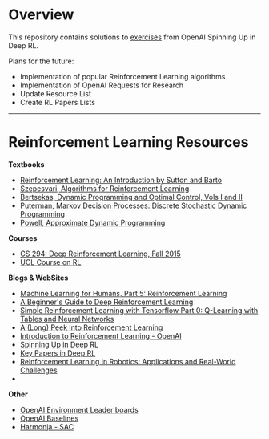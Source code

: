 # Overview

This repository contains solutions to [exercises](https://spinningup.openai.com/en/latest/spinningup/exercises.html) from OpenAI Spinning Up in Deep RL.

Plans for the future:

+ Implementation of popular Reinforcement Learning algorithms
+ Implementation of OpenAI Requests for Research 
+ Update Resource List
+ Create RL Papers Lists

---
# Reinforcement Learning Resources

**Textbooks** 

 - [Reinforcement Learning: An Introduction by Sutton and Barto](http://www.incompleteideas.net/book/the-book-2nd.html)
 - [Szepesvari, Algorithms for Reinforcement Learning](http://www.ualberta.ca/~szepesva/RLBook.html)
 - [Bertsekas, Dynamic Programming and Optimal Control, Vols I and II](http://www.athenasc.com/dpbook.html)
 - [Puterman, Markov Decision Processes: Discrete Stochastic Dynamic Programming](http://www.wiley.com/WileyCDA/WileyTitle/productCd-0471727822.html)
 - [Powell, Approximate Dynamic Programming](http://adp.princeton.edu/)
 
 **Courses**
 
 -  [CS 294: Deep Reinforcement Learning, Fall 2015](http://rll.berkeley.edu/deeprlcourse-fa15/)
 - [UCL Course on RL](http://www0.cs.ucl.ac.uk/staff/d.silver/web/Teaching.html)

**Blogs & WebSites**

 - [Machine Learning for Humans, Part 5: Reinforcement Learning](https://medium.com/machine-learning-for-humans/reinforcement-learning-6eacf258b265)
 - [A Beginner's Guide to Deep Reinforcement Learning](https://skymind.ai/wiki/deep-reinforcement-learning)
 - [Simple Reinforcement Learning with Tensorflow Part 0: Q-Learning with Tables and Neural Networks](https://medium.com/emergent-future/simple-reinforcement-learning-with-tensorflow-part-0-q-learning-with-tables-and-neural-networks-d195264329d0)
 - [A (Long) Peek into Reinforcement Learning](https://lilianweng.github.io/lil-log/2018/02/19/a-long-peek-into-reinforcement-learning.html)
 - [Introduction to Reinforcement Learning - OpenAI](https://github.com/jachiam/rl-intro/blob/master/Presentation/rl_intro.pdf)
 - [Spinning Up in Deep RL](https://openai.com/blog/spinning-up-in-deep-rl/)
 - [Key Papers in Deep RL](https://spinningup.openai.com/en/latest/spinningup/keypapers.html)
 - [Reinforcement Learning in Robotics: Applications and Real-World Challenges](https://www.mdpi.com/2218-6581/2/3/122/htm)
 -
 

**Other**

 - [OpenAI Environment Leader boards](https://github.com/openai/gym/wiki/Leaderboard) 
 - [OpenAI Baselines](https://github.com/openai/baselines)
 - [Harmonja - SAC](https://github.com/haarnoja/sac)

